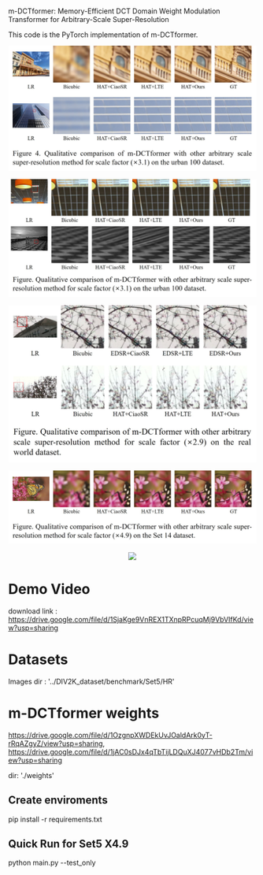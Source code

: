 
#
m-DCTformer: Memory-Efficient DCT Domain Weight Modulation Transformer for Arbitrary-Scale Super-Resolution

This code is the PyTorch implementation of m-DCTformer.



<p align="center">
  <img src="./demo/demo_figure1.jpg">
</p>

<p align="center">
  <img src="./demo/demo_figure2.jpg">
</p>

<p align="center">
  <img src="./demo/demo_figure3.jpg">
</p>

<p align="center">
  <img src="./demo/demo_figure4.jpg">
</p>

<p align="center">
  <img src="./demo/demo1.gif">
</p>

# Demo Video
download link : https://drive.google.com/file/d/1SjaKge9VnREX1TXnpRPcuqMj9VbVIfKd/view?usp=sharing


# Datasets

Images dir : '../DIV2K_dataset/benchmark/Set5/HR'


# m-DCTformer weights
https://drive.google.com/file/d/1OzgnpXWDEkUvJOaldArk0yT-rRqAZgyZ/view?usp=sharing, https://drive.google.com/file/d/1jAC0sDJx4qTbTijLDQuXJ4077vHDb2Tm/view?usp=sharing



dir:
'./weights'

## Create enviroments
pip install -r requirements.txt

## Quick Run for Set5 X4.9
python main.py --test_only
